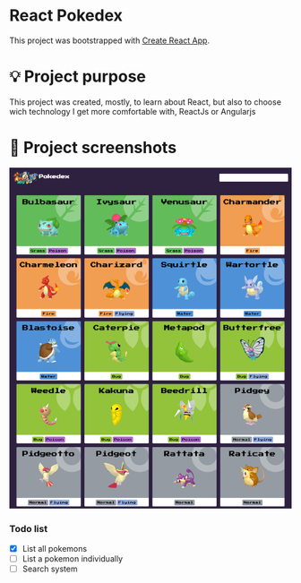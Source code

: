 # React Pokedex

This project was bootstrapped with [Create React App](https://github.com/facebook/create-react-app).

# 💡 Project purpose

This project was created, mostly, to learn about React, but also to choose wich technology I get more comfortable with, ReactJs or Angularjs

# 📸 Project screenshots

<img src="./src/assets/screenshots/screen-1.png">

### Todo list

- [X] List all pokemons
- [ ] List a pokemon individually
- [ ] Search system